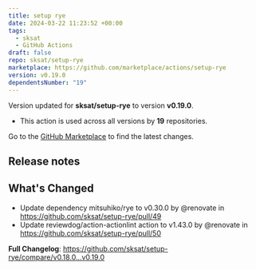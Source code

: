 ```yaml
---
title: setup rye
date: 2024-03-22 11:23:52 +00:00
tags:
  - sksat
  - GitHub Actions
draft: false
repo: sksat/setup-rye
marketplace: https://github.com/marketplace/actions/setup-rye
version: v0.19.0
dependentsNumber: "19"
---
```



Version updated for **sksat/setup-rye** to version **v0.19.0**.
- This action is used across all versions by **19** repositories.

Go to the [GitHub Marketplace](https://github.com/marketplace/actions/setup-rye) to find the latest changes.

## Release notes

## What's Changed
* Update dependency mitsuhiko/rye to v0.30.0 by @renovate in https://github.com/sksat/setup-rye/pull/49
* Update reviewdog/action-actionlint action to v1.43.0 by @renovate in https://github.com/sksat/setup-rye/pull/50


**Full Changelog**: https://github.com/sksat/setup-rye/compare/v0.18.0...v0.19.0
